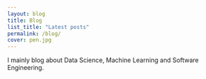 ```yaml
---
layout: blog
title: Blog
list_title: "Latest posts"
permalink: /blog/
cover: pen.jpg
---
```


I mainly blog about Data Science, Machine Learning and Software Engineering.
